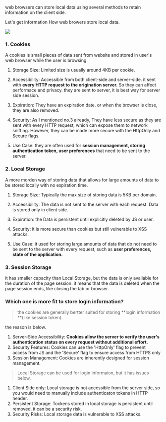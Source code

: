 web browsers can store local data using several methods to retain information on the client side.

Let's get information How web browers store local data.


![](https://velog.velcdn.com/images/roum02/post/ee3dd147-6ca3-4267-89ee-e23993b99751/image.png)


### 1. Cookies

A cookies is small pieces of data sent from website and stored in user's web browser while the user is browsing.

1. Storage Size: Limited size is usually around 4KB per cookie.
2. Accessibility: Accessible from both client-side and server-side. it sent with **every HTTP request to the origination server.** So they can affect performace and privacy.
   they are sent to server, it is best way for server side session.

3. Expiration: They have an expiration date. or when the browser is close, they are also removed.

4. Security: As I mentioned no.3 already, They have less secure as they are sent with every HTTP request, which can expose them to network sniffing. However, they can be made more secure with the HttpOnly and Secure flags.

5. Use Case: they are often used for **session management, storing authentication token, user preferences** that need to be sent to the server.




### 2. Local Storage

A more morden way of storing data that allows for large amounts of data to be stored locally with no expiration time.

1. Storage Size: Typically the max size of storing data is 5KB per domain.

2. Accessibility: The data is not sent to the server with each request. Data is stored only in client side.

3. Expiration: the Data is persistent until explicitly deleted by JS or user.

4. Security: it is more secure than cookies but still vulnerable to XSS attacks.

5. Use Case: it used for storing large amounts of data that do not need to be sent to the server with every request, such as **user preferences, state of the application.**


### 3. Session Storage

it has smaller capacity than Local Storage, but the data is only available for the duration of the page session. it means that the data is deleted when the page session ends, like closing the tab or browser.



### Which one is more fit to store login information?


> the cookies are generally bertter suited for storing **login information **(like session token).

the reason is below.
1. Server-Side Accessibility: **Cookies allow the server to verify the user's authentication status on every request without additional effort.**
2. Security Features: Cookies can use the 'HttpOnly' flag to prevent access from JS and the 'Secure' flag to ensure access from HTTPS only
3. Session Management: Cookies are inherently designed for session management.

> Local Storage can be used for login informaion, but it has issues below.

1. Client Side only: Local storage is not accessible from the server side, so you would need to manually include authenticaton tokens in HTTP header.
2. Persistent Storage: Tockens stored in local storage is persistent until removed. it can be a security risk.
3. Security Risks: Local storage data is vulnerable to XSS attacks.

